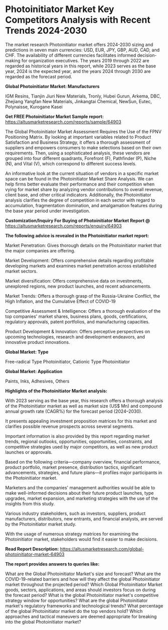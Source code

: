 <h1>Photoinitiator Market Key Competitors Analysis with Recent Trends 2024-2030</h1>

The market research Photoinitiator market offers 2024-2030 sizing and predictions in seven main currencies: USD, EUR, JPY, GBP, AUD, CAD, and CHF. The availability of different currencies facilitates informed decision-making for organization executives. The years 2019 through 2022 are regarded as historical years in this report, while 2023 serves as the base year, 2024 is the expected year, and the years 2024 through 2030 are regarded as the forecast period.

<b>Global Photoinitiator Market: Manufacturers</b>

IGM Resins, Tianjin Jiuri New Materials, Tronly, Hubei Gurun, Arkema, DBC, Zhejiang Yangfan New Materials, Jinkangtai Chemical, NewSun, Eutec, Polynaisse, Kurogane Kasei

<b>Get FREE Photoinitiator Market Sample report:</b> <a href="https://altusmarketresearch.com/reports/sample/64903">https://altusmarketresearch.com/reports/sample/64903</a>

The Global Photoinitiator Market Assessment Requires the Use of the FPNV Positioning Matrix. By looking at important variables related to Product Satisfaction and Business Strategy, it offers a thorough assessment of suppliers and empowers consumers to make selections based on their own requirements. Then, using a sophisticated analysis, these vendors are grouped into four different quadrants, Forefront (F), Pathfinder (P), Niche (N), and Vital (V), which correspond to different success levels.

An informative look at the current situation of vendors in a specific market space can be found in the Photoinitiator Market Share Analysis. We can help firms better evaluate their performance and their competition when vying for market share by analyzing vendor contributions to overall revenue, client base, and other critical indicators. Additionally, the Photoinitiator analysis clarifies the degree of competition in each sector with regard to accumulation, fragmentation domination, and amalgamation features during the base year period under investigation.

<b>Customization/Inquiry For Buying of Photoinitiator Market Report @</b> <a href="https://altusmarketresearch.com/reports/enquiry/64903">https://altusmarketresearch.com/reports/enquiry/64903</a>

<b>The following advice is revealed in the Photoinitiator market report:</b>

Market Penetration: Gives thorough details on the Photoinitiator market that the major companies are offering.

Market Development: Offers comprehensive details regarding profitable developing markets and examines market penetration across established market sectors.

Market diversification: Offers comprehensive data on investments, unexplored regions, new product launches, and recent advancements.

Market Trends: Offers a thorough grasp of the Russia-Ukraine Conflict, the High Inflation, and the Cumulative Effect of COVID-19

Competitive Assessment &amp; Intelligence: Offers a thorough evaluation of the top companies' market shares, business plans, goods, certifications, regulatory approvals, patent portfolios, and manufacturing capacities.

Product Development &amp; Innovation: Offers perceptive perspectives on upcoming technologies, research and development endeavors, and innovative product innovations.

<b>Global Market: Type</b>

Free-radical Type Photoinitiator, Cationic Type Photoinitiator

<b>Global Market: Application</b>

Paints, Inks, Adhesives, Others

<b>Highlights of the Photoinitiator Market analysis:</b>

With 2023 serving as the base year, this research offers a thorough analysis of the Photoinitiator market as well as market size (US$ Mn) and compound annual growth rate (CAGR%) for the forecast period (2024–2030).

It presents appealing investment proposition matrices for this market and clarifies possible revenue prospects across several segments.

Important information is also provided by this report regarding market trends, regional outlooks, opportunities, opportunities, constraints, and competitive strategies used by major competitors, as well as new product launches or approvals.

Based on the following criteria—company overview, financial performance, product portfolio, market presence, distribution tactics, significant advancements, strategies, and future plans—it profiles major participants in the Photoinitiator market.

Marketers and the companies' management authorities would be able to make well-informed decisions about their future product launches, type upgrades, market expansion, and marketing strategies with the use of the insights from this study.

Various industry stakeholders, such as investors, suppliers, product manufacturers, distributors, new entrants, and financial analysts, are served by the Photoinitiator market study.

With the usage of numerous strategy matrices for examining the Photoinitiator market, stakeholders would find it easier to make decisions.

<b>Read Report Description:</b> <a href="https://altusmarketresearch.com/global-photoinitiator-market-64903">https://altusmarketresearch.com/global-photoinitiator-market-64903</a>

<b>The report provides answers to queries like:</b>

What are the Global Photoinitiator Market's size and forecast?
What are the COVID-19-related barriers and how will they affect the global Photoinitiator market throughout the projected period?
Which Global Photoinitiator Market goods, sectors, applications, and areas should investors focus on during the forecast period?
What is the global Photoinitiator market's competitive strategy window for opportunities?
What are the global Photoinitiator market's regulatory frameworks and technological trends?
What percentage of the global Photoinitiator market do the top vendors hold?
Which approaches and tactical maneuvers are deemed appropriate for breaking into the global Photoinitiator market?

